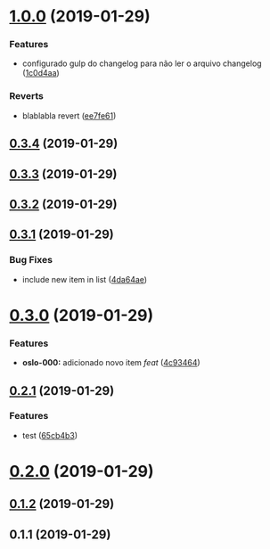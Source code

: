 # [1.0.0](https://github.com/JeanGoncalves/changelog-test/compare/v0.3.4...v1.0.0) (2019-01-29)


### Features

* configurado gulp do changelog para não ler o arquivo changelog ([1c0d4aa](https://github.com/JeanGoncalves/changelog-test/commit/1c0d4aa))


### Reverts

* blablabla revert ([ee7fe61](https://github.com/JeanGoncalves/changelog-test/commit/ee7fe61))



## [0.3.4](https://github.com/JeanGoncalves/changelog-test/compare/v0.3.3...v0.3.4) (2019-01-29)



## [0.3.3](https://github.com/JeanGoncalves/changelog-test/compare/v0.3.2...v0.3.3) (2019-01-29)



## [0.3.2](https://github.com/JeanGoncalves/changelog-test/compare/v0.3.1...v0.3.2) (2019-01-29)



## [0.3.1](https://github.com/JeanGoncalves/changelog-test/compare/v0.3.0...v0.3.1) (2019-01-29)


### Bug Fixes

* include new item in list ([4da64ae](https://github.com/JeanGoncalves/changelog-test/commit/4da64ae))



# [0.3.0](https://github.com/JeanGoncalves/changelog-test/compare/v0.2.1...v0.3.0) (2019-01-29)


### Features

* **oslo-000:** adicionado novo item *feat* ([4c93464](https://github.com/JeanGoncalves/changelog-test/commit/4c93464))



## [0.2.1](https://github.com/JeanGoncalves/changelog-test/compare/v0.2.0...v0.2.1) (2019-01-29)


### Features

* test ([65cb4b3](https://github.com/JeanGoncalves/changelog-test/commit/65cb4b3))



# [0.2.0](https://github.com/JeanGoncalves/changelog-test/compare/v0.1.2...v0.2.0) (2019-01-29)



## [0.1.2](https://github.com/JeanGoncalves/changelog-test/compare/v0.1.1...v0.1.2) (2019-01-29)



## 0.1.1 (2019-01-29)



